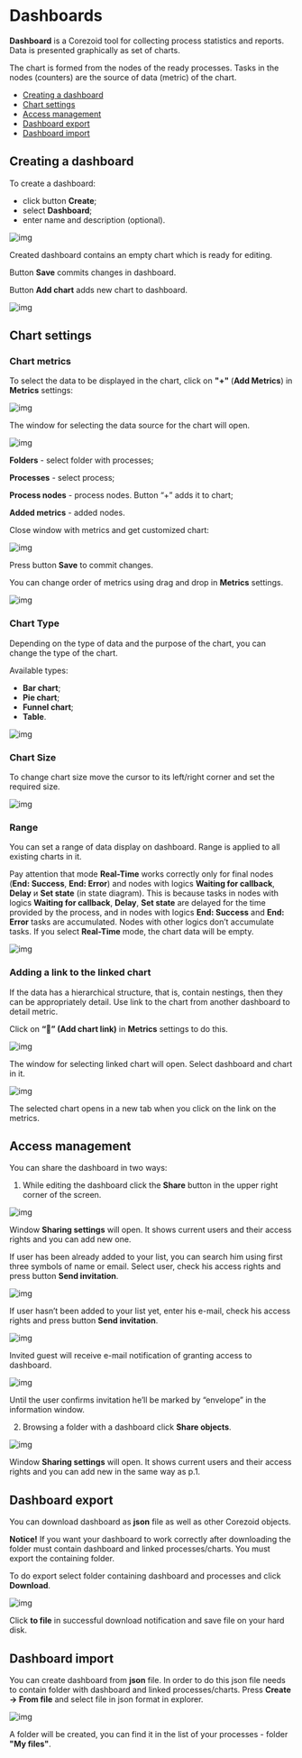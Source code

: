 # Dashboards
 
**Dashboard** is a Corezoid tool for collecting process statistics and reports. Data is presented graphically as set of charts.
  
The chart is formed from the nodes of the ready processes. Tasks in the nodes (counters) are the source of data (metric) of the chart.
  
* [Creating a dashboard](#creating-a-dashboard)
* [Chart settings](#chart-settings)
* [Access management](#access-management)
* [Dashboard export](#dashboard-export)
* [Dashboard import](#dashboard-import)
  
  
## Creating a dashboard
  
  
To create a dashboard:
  
* click button **Create**;
* select **Dashboard**;
* enter name and description (optional).
  
![img](img/dashboard/create_dashboard.gif)
  
Created dashboard contains an empty chart which is ready for editing.
  
Button **Save** commits changes in dashboard.
  
Button **Add chart** adds new chart to dashboard.
  
![img](img/dashboard/new_dashboard.png)

 
## Chart settings
  
### Chart metrics
  
To select the data to be displayed in the chart, click on **"+"** (**Add Metrics**) in **Metrics** settings:
  
![img](img/dashboard/add_metrics.png)

The window for selecting the data source for the chart will open.
  
![img](img/dashboard/metrics.png)
  
**Folders** - select folder with processes;
  
**Processes** - select process;
  
**Process nodes** - process nodes. Button “+” adds it to chart;
  
**Added metrics** - added nodes.
  
Close window with metrics and get customized chart:
  
![img](img/dashboard/with_metrics.png)
  
Press button **Save** to commit changes.
  
You can change order of metrics using drag and drop in **Metrics** settings.
  
![img](img/dashboard/order_metrics.gif)
  
  
### Chart Type
  
Depending on the type of data and the purpose of the chart, you can change the type of the chart. 
  
Available types:
  
* **Bar chart**;
* **Pie chart**;
* **Funnel chart**;
* **Table**.

![img](img/dashboard/chart_types.gif)
  
  
### Chart Size
  
To change chart size move the cursor to its left/right corner and set the required size.
    
![img](img/dashboard/chart_size.gif)

 
### Range
    
You can set a range of data display on dashboard. Range is applied to all existing charts in it.
  
Pay attention that mode **Real-Time** works correctly only for final nodes (**End: Success**, **End: Error**) and nodes with logics **Waiting for callback**, **Delay** и **Set state** (in state diagram).
This is because tasks in nodes with logics **Waiting for callback**, **Delay**, **Set state** are delayed for the time provided by the process, and in nodes with logics **End: Success** and **End: Error** tasks are accumulated.
Nodes with other logics don’t accumulate tasks. If you select **Real-Time** mode, the chart data will be empty.
  
![img](img/dashboard/range.gif)
  
  
### Adding a link to the linked chart
  
If the data has a hierarchical structure, that is, contain nestings, then they can be appropriately detail. Use link to the chart from another dashboard to detail metric.
  
Click on **“🔗” (Add chart link)** in **Metrics** settings to do this.
  
![img](img/dashboard/link_metrics.png)

The window for selecting linked chart will open. Select dashboard and chart in it. 
  
![img](img/dashboard/linked_chart.png)
  
The selected chart opens in a new tab when you click on the link on the metrics.  
  
## Access management
  
You can share the dashboard in two ways:
  
1) While editing the dashboard click the **Share** button in the upper right corner of the screen.
  
![img](img/dashboard/share_dashboard.png)
  
Window **Sharing settings** will open. It shows current users and their access rights and you can add new one.
  
If user has been already added to your list, you can search him using first three symbols of name or email. Select user, check his access rights and press button **Send invitation**.
  
![img](img/dashboard/share_exist_user.gif)
  
If user hasn’t been added to your list yet, enter his e-mail, check his access rights and press button **Send invitation**.
  
![img](img/dashboard/share_new_user.png)
  
Invited guest will receive e-mail notification of granting access to dashboard.
  
![img](img/dashboard/invite_message.png)
  
Until the user confirms invitation he’ll be marked by “envelope” in the information window.
  
2) Browsing a folder with a dashboard click **Share objects**.
  
![img](img/dashboard/share_exist_user.png)
  
Window **Sharing settings** will open. It shows current users and their access rights and you can add new in the same way as p.1.
  
  
## Dashboard export
  
You can download dashboard as **json** file as well as other Corezoid objects.

**Notice!** If you want your dashboard to work correctly after downloading the folder must contain dashboard and linked processes/charts. You must export the containing folder.
  
To do export select folder containing dashboard and processes and click **Download**.
  
![img](img/dashboard/download_dashboard.gif)
  
Click **to file** in successful download notification and save file on your hard disk.
  
  
## Dashboard import
  
You can create dashboard from **json** file. In order to do this json file needs to contain folder with dashboard and linked processes/charts.
Press **Create -> From file** and select file in json format in explorer.
  
![img](img/dashboard/create_from_file.gif)
  
A folder will be created, you can find it in the list of your processes - folder **"My files"**.
 

